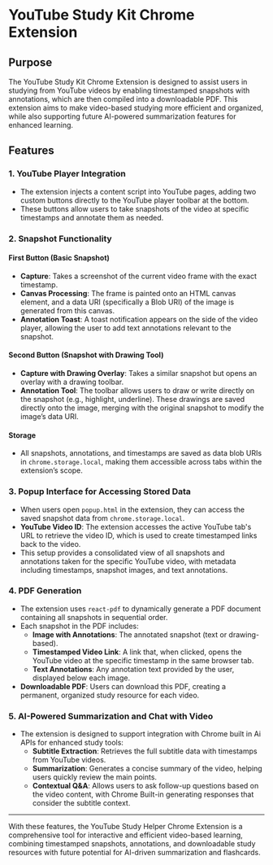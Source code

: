 # YouTube Study Kit Chrome Extension

## Purpose

The YouTube Study Kit Chrome Extension is designed to assist users in studying from YouTube videos by enabling timestamped snapshots with annotations, which are then compiled into a downloadable PDF. This extension aims to make video-based studying more efficient and organized, while also supporting future AI-powered summarization features for enhanced learning.

## Features

### 1\. YouTube Player Integration

- The extension injects a content script into YouTube pages, adding two custom buttons directly to the YouTube player toolbar at the bottom.
- These buttons allow users to take snapshots of the video at specific timestamps and annotate them as needed.

### 2\. Snapshot Functionality

#### First Button (Basic Snapshot)

- **Capture**: Takes a screenshot of the current video frame with the exact timestamp.
- **Canvas Processing**: The frame is painted onto an HTML canvas element, and a data URI (specifically a Blob URI) of the image is generated from this canvas.
- **Annotation Toast**: A toast notification appears on the side of the video player, allowing the user to add text annotations relevant to the snapshot.

#### Second Button (Snapshot with Drawing Tool)

- **Capture with Drawing Overlay**: Takes a similar snapshot but opens an overlay with a drawing toolbar.
- **Annotation Tool**: The toolbar allows users to draw or write directly on the snapshot (e.g., highlight, underline). These drawings are saved directly onto the image, merging with the original snapshot to modify the image’s data URI.

#### Storage

- All snapshots, annotations, and timestamps are saved as data blob URIs in `chrome.storage.local`, making them accessible across tabs within the extension’s scope.

### 3\. Popup Interface for Accessing Stored Data

- When users open `popup.html` in the extension, they can access the saved snapshot data from `chrome.storage.local`.
- **YouTube Video ID**: The extension accesses the active YouTube tab's URL to retrieve the video ID, which is used to create timestamped links back to the video.
- This setup provides a consolidated view of all snapshots and annotations taken for the specific YouTube video, with metadata including timestamps, snapshot images, and text annotations.

### 4\. PDF Generation

- The extension uses `react-pdf` to dynamically generate a PDF document containing all snapshots in sequential order.
- Each snapshot in the PDF includes:
  - **Image with Annotations**: The annotated snapshot (text or drawing-based).
  - **Timestamped Video Link**: A link that, when clicked, opens the YouTube video at the specific timestamp in the same browser tab.
  - **Text Annotations**: Any annotation text provided by the user, displayed below each image.
- **Downloadable PDF**: Users can download this PDF, creating a permanent, organized study resource for each video.

### 5\. AI-Powered Summarization and Chat with Video

- The extension is designed to support integration with Chrome built in Ai APIs for enhanced study tools:
  - **Subtitle Extraction**: Retrieves the full subtitle data with timestamps from YouTube videos.
  - **Summarization**: Generates a concise summary of the video, helping users quickly review the main points.
  - **Contextual Q&A**: Allows users to ask follow-up questions based on the video content, with Chrome Built-in generating responses that consider the subtitle context.

---

With these features, the YouTube Study Helper Chrome Extension is a comprehensive tool for interactive and efficient video-based learning, combining timestamped snapshots, annotations, and downloadable study resources with future potential for AI-driven summarization and flashcards.